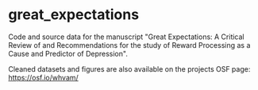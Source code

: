 # great_expectations
Code and source data for the manuscript "Great Expectations: A Critical Review of and Recommendations for the study of Reward Processing as a Cause and Predictor of Depression".

Cleaned datasets and figures are also available on the projects OSF page: https://osf.io/whvam/